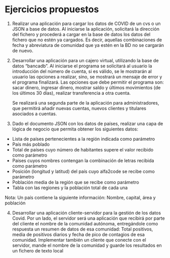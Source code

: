 # Ejercicios propuestos

1. Realizar una aplicación para cargar los datos de COVID de un cvs o un JSON a base de datos.
Al iniciarse la aplicación, solicitará la dirección del fichero y procederá a cargar en la base de
datos los datos del fichero que no estén ya cargados. Es decir, aquellas combinaciones de
fecha y abreviatura de comunidad que ya estén en la BD no se cargarán de nuevo.

2. Desarrollar una aplicación para un cajero virtual, utilizando la base de datos “bancadb”. Al
iniciarse el programa se solicitará al usuario la introducción del número de cuenta, si es válido,
se le mostrarán al usuario las opciones a realizar, sino, se mostrará un mensaje de error y el
programa finalizará. Las opciones que debe permitir el programa son: sacar dinero, ingresar
dinero, mostrar saldo y últimos movimientos (de los últimos 30 días), realizar transferencia a
otra cuenta.

   Se realizará una segunda parte de la aplicación para administradores, que permitirá añadir
nuevas cuentas, nuevos clientes y titulares asociados a cuentas.

3. Dado el documento JSON con los datos de países, realizar una capa de lógica de negocio
que permita obtener los siguientes datos:

* Lista de países pertenecientes a la región indicada como parámetro
* País más poblado
* Total de países cuyo número de habitantes supere el valor recibido como parámetro
* Paises cuyos nombres contengan la combinación de letras recibida como parámetro
* Posición (longitud y latitud) del país cuyo alfa2code se recibe como parámetro
* Población media de la región que se recibe como parámetro
* Tabla con las regiones y la población total de cada una

Nota: Un país contiene la siguiente información: Nombre, capital, área y población

4. Desarrollar una aplicación cliente-servidor para la gestión de los datos Covid. Por un lado, el
servidor será una aplicación que recibirá por parte del cliente el nombre de la comunidad
autónoma, entregándole como respuesta un resumen de datos de esa comunidad: Total
positivos, media de positivos diarios y fecha de pico de contagios de esa comunidad.
Implementar también un cliente que conecte con el servidor, mande el nombre de la
comunidad y guarde los resultados en un fichero de texto local
